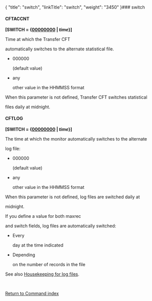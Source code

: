 {
    "title": "switch",
    "linkTitle": "switch",
    "weight": "3450"
}### <span id="switch"></span>switch

#### CFTACCNT

**\[SWITCH = {<u>00000000</u> | *time*}\]**

Time at which the Transfer CFT
automatically switches to the alternate statistical file.

-   000000
    (default value)
-   any
    other value in the HHMMSS format

When this parameter is not defined, Transfer CFT switches statistical
files daily at midnight.

#### CFTLOG

**\[SWITCH = {<u>00000000</u> | *time*}\]**

The time at which the monitor automatically switches to the alternate
log file:

-   000000
    (default value)
-   any
    other value in the HHMMSS format

When this parameter is not defined, log files are switched daily at
midnight.

If you define a value for both maxrec
and switch fields, log files are automatically switched:

-   Every
    day at the time indicated
-   Depending
    on the number of records in the file

See also [Housekeeping for log files](../../../admin_intro/admin_monitoring_intro/housekeeping_logs).

 

[Return to Command index](../)
